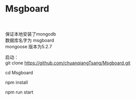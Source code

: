 # Msgboard
<br/><br/>
保证本地安装了mongodb <br/>
数据库名字为 msgboard <br/>
mongoose 版本为5.2.7 <br/>


启动：<br/>
git clone https://github.com/chuanqiangTsang/Msgboard.git

cd Msgboard

npm install

npm run start
